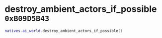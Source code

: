 # destroy_ambient_actors_if_possible `0xB09D5B43`

```lua
natives.ai_world.destroy_ambient_actors_if_possible()
```